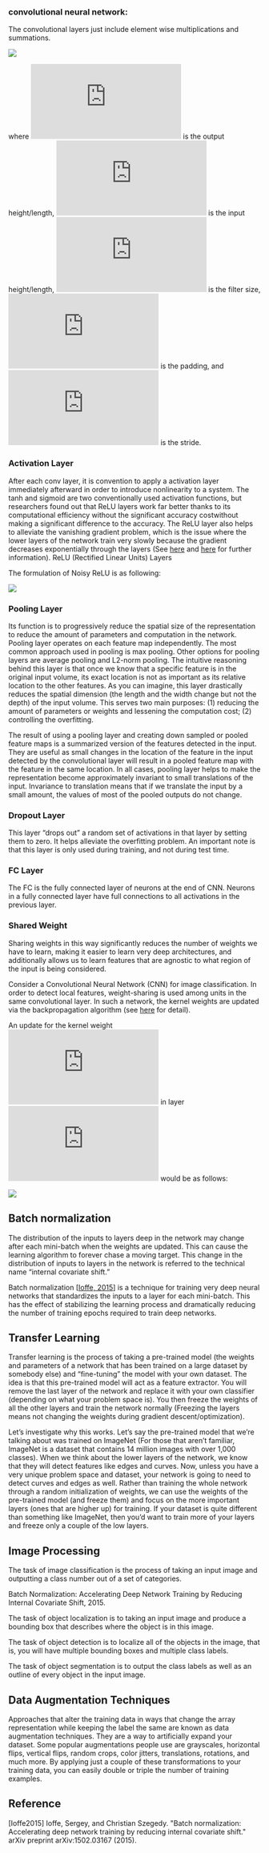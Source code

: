 ### convolutional neural network:
The convolutional layers just include element wise multiplications and summations.

![](https://latex.codecogs.com/gif.latex?O=\frac{W-K+2P}{S}+1)

where ![](https://latex.codecogs.com/gif.latex?O) is the output height/length, ![](https://latex.codecogs.com/gif.latex?W) is the input height/length, ![](https://latex.codecogs.com/gif.latex?K) is the filter size, ![](https://latex.codecogs.com/gif.latex?P) is the padding, and ![](https://latex.codecogs.com/gif.latex?S) is the stride.

### Activation Layer
After each conv layer, it is convention to apply a activation layer immediately afterward in order to introduce nonlinearity to a system. The tanh and sigmoid are two conventionally used activation functions, but researchers found out that ReLU layers work far better thanks to its computational efficiency without the significant accuracy costwithout making a significant difference to the accuracy. The ReLU layer also helps to alleviate the vanishing gradient problem, which is the issue where the lower layers of the network train very slowly because the gradient decreases exponentially through the layers (See [here](https://en.wikipedia.org/wiki/Vanishing_gradient_problem) and [here](https://www.quora.com/What-is-the-vanishing-gradient-problem) for further information).
ReLU (Rectified Linear Units) Layers

The formulation of Noisy ReLU is as following:

![](https://latex.codecogs.com/gif.latex?f(x)=\max(0,x))

### Pooling Layer
Its function is to progressively reduce the spatial size of the representation to reduce the amount of parameters and computation in the network. Pooling layer operates on each feature map independently. The most common approach used in pooling is max pooling. Other options for pooling layers are average pooling and L2-norm pooling. The intuitive reasoning behind this layer is that once we know that a specific feature is in the original input volume, its exact location is not as important as its relative location to the other features. As you can imagine, this layer drastically reduces the spatial dimension (the length and the width change but not the depth) of the input volume. This serves two main purposes: (1) reducing the amount of parameters or weights and lessening the computation cost; (2) controlling the overfitting.

The result of using a pooling layer and creating down sampled or pooled feature maps is a summarized version of the features detected in the input. They are useful as small changes in the location of the feature in the input detected by the convolutional layer will result in a pooled feature map with the feature in the same location. In all cases, pooling layer helps to make the representation become approximately invariant to small translations of the input. Invariance to translation means that if we translate the input by a small amount, the values of most of the pooled outputs do not change.

### Dropout Layer
This layer “drops out” a random set of activations in that layer by setting them to zero. It helps alleviate the overfitting problem. An important note is that this layer is only used during training, and not during test time.

### FC Layer
The FC is the fully connected layer of neurons at the end of CNN. Neurons in a fully connected layer have full connections to all activations in the previous layer.

### Shared Weight
Sharing weights in this way significantly reduces the number of weights we have to learn, making it easier to learn very deep architectures, and additionally allows us to learn features that are agnostic to what region of the input is being considered.

Consider a Convolutional Neural Network (CNN) for image classification. In order to detect local features, weight-sharing is used among units in the same convolutional layer. In such a network, the kernel weights are updated via the backpropagation algorithm (see [here](https://datascience.stackexchange.com/questions/26755/cnn-how-does-backpropagation-with-weight-sharing-work-exactly#:~:text=Consider%20a%20Convolutional%20Neural%20Network,updated%20via%20the%20backpropagation%20algorithm.) for detail).

An update for the kernel weight ![](https://latex.codecogs.com/gif.latex?h_j) in layer ![](https://latex.codecogs.com/gif.latex?l) would be as follows:

![](https://latex.codecogs.com/gif.latex?h_j^l=h_j^l-\eta\cdot\frac{\delta{R}}{\delta{h_j}^l}=h_j^l-\eta\cdot\frac{\delta{R}}{\delta{x_j}^{L}}\cdot\frac{\delta{x_j}^{L}}{\delta{x_j}^{L-1}}\cdot\dots\cdot\frac{\delta{x_j}^{l}}{\delta{h_j}^l})

## Batch normalization
The distribution of the inputs to layers deep in the network may change after each mini-batch when the weights are updated. This can cause the learning algorithm to forever chase a moving target. This change in the distribution of inputs to layers in the network is referred to the technical name “internal covariate shift.”

Batch normalization [[Ioffe, 2015](#Ioffe2015)] is a technique for training very deep neural networks that standardizes the inputs to a layer for each mini-batch. This has the effect of stabilizing the learning process and dramatically reducing the number of training epochs required to train deep networks.

## Transfer Learning
Transfer learning is the process of taking a pre-trained model (the weights and parameters of a network that has been trained on a large dataset by somebody else) and “fine-tuning” the model with your own dataset. The idea is that this pre-trained model will act as a feature extractor. You will remove the last layer of the network and replace it with your own classifier (depending on what your problem space is). You then freeze the weights of all the other layers and train the network normally (Freezing the layers means not changing the weights during gradient descent/optimization).

Let’s investigate why this works. Let’s say the pre-trained model that we’re talking about was trained on ImageNet (For those that aren’t familiar, ImageNet is a dataset that contains 14 million images with over 1,000 classes). When we think about the lower layers of the network, we know that they will detect features like edges and curves. Now, unless you have a very unique problem space and dataset, your network is going to need to detect curves and edges as well. Rather than training the whole network through a random initialization of weights, we can use the weights of the pre-trained model (and freeze them) and focus on the more important layers (ones that are higher up) for training. If your dataset is quite different than something like ImageNet, then you’d want to train more of your layers and freeze only a couple of the low layers.

## Image Processing
The task of image classification is the process of taking an input image and outputting a class number out of a set of categories.


Batch Normalization: Accelerating Deep Network Training by Reducing Internal Covariate Shift, 2015.

The task of object localization is to taking an input image and produce a bounding box that describes where the object is in this image.

The task of object detection is to localize all of the objects in the image, that is, you will have multiple bounding boxes and multiple class labels.

The task of object segmentation is to output the class labels as well as an outline of every object in the input image.

## Data Augmentation Techniques
Approaches that alter the training data in ways that change the array representation while keeping the label the same are known as data augmentation techniques. They are a way to artificially expand your dataset. Some popular augmentations people use are grayscales, horizontal flips, vertical flips, random crops, color jitters, translations, rotations, and much more. By applying just a couple of these transformations to your training data, you can easily double or triple the number of training examples.

## Reference
<span id="Ioffe2015">[Ioffe2015] Ioffe, Sergey, and Christian Szegedy. "Batch normalization: Accelerating deep network training by reducing internal covariate shift." arXiv preprint arXiv:1502.03167 (2015).</span>
